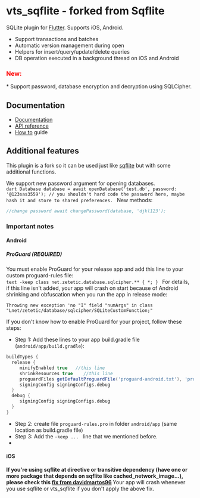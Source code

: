 # vts_sqflite - forked from Sqflite

SQLite plugin for [Flutter](https://flutter.io).
Supports iOS, Android.

* Support transactions and batches
* Automatic version management during open
* Helpers for insert/query/update/delete queries
* DB operation executed in a background thread on iOS and Android  
<h3 style="color:red">New: </h3>
* Support password, database encryption and decryption using SQLCipher.

[//]: # (* Linux/Windows/DartVM support using [sqflite_common_ffi]&#40;https://pub.dev/packages/sqflite_common_ffi&#41;)

## Documentation

* [Documentation](https://github.com/tekartik/sqflite/blob/master/sqflite/README.md)
* [API reference](https://pub.dartlang.org/documentation/sqflite/latest/sqflite/sqflite-library.html)
* [How to](https://github.com/tekartik/sqflite/blob/master/sqflite/doc/how_to.md) guide

## Additional features

This plugin is a fork so it can be used just like [sqflite](https://github.com/tekartik/sqflite) but with some additional functions.

We support new password argument for opening databases.  
```dart Database database = await openDatabase('test.db', password: '@123sas3559'); // you shouldn't hard code the password here, maybe hash it and store to shared preferences. ``` New methods:
 ```dart //encrypt a plain text database with new passwordawait encryptDatabase('test.db', '@sdasfa'); //decrypt an encrypted database, the password must be correct for the encrypted database await decryptDatabase('test.db', '@sdasfa');    
 //change password await changePassword(database, 'djkl123');    
 ```  

### Important notes
#### Android
##### ProGuard (REQUIRED)
You must enable ProGuard for your release app and add this line to your custom proguard-rules  file:  
```text -keep class net.zetetic.database.sqlcipher.** { *; } ``` For details, if this line isn't added, your app will crash on start because of Android shrinking and obfuscation when you run the app in release mode:
```  
Throwing new exception 'no "I" field "numArgs" in class "Lnet/zetetic/database/sqlcipher/SQLiteCustomFunction;"  
```  
If you don't know how to enable ProGuard for your project, follow these steps:
* Step 1: Add these lines to your app build.gradle file (`android/app/build.gradle`):
```groovy  
buildTypes {    
  release {    
     minifyEnabled true   //this line  
     shrinkResources true    //this line 
     proguardFiles getDefaultProguardFile('proguard-android.txt'), 'proguard-rules.pro'   //this line 
     signingConfig signingConfigs.debug   
  }    
  debug {    
     signingConfig signingConfigs.debug    
  } 
}  
```  
* Step 2: create file `proguard-rules.pro` in folder `android/app` (same location as build.gradle file)
* Step 3: Add the `-keep ... ` line that we mentioned before.
*
#### iOS
<b> If you're using sqflite at directive or transitive dependency (have one or more package that depends on sqflite like cached_network_image...), please check this [fix from davidmartos96](https://github.com/davidmartos96/sqflite_sqlcipher/tree/master/sqflite#if-using-sqflite-as-direct-or-transitive-dependency) </b>
 Your app will crash whenever you use sqflite or vts_sqflite if you don't apply the above fix.
